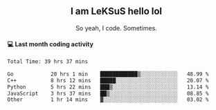 <h2 align="center">I am LeKSuS hello lol</h2>
<p align="center">So yeah, I code. Sometimes.</p>

#### :computer: Last month coding activity
<!--START_SECTION:waka-->

```txt
Total Time: 39 hrs 37 mins

Go            20 hrs 1 min    ████████████▒░░░░░░░░░░░░   48.99 %
C++           8 hrs 12 mins   █████░░░░░░░░░░░░░░░░░░░░   20.07 %
Python        5 hrs 22 mins   ███▒░░░░░░░░░░░░░░░░░░░░░   13.14 %
JavaScript    3 hrs 37 mins   ██▒░░░░░░░░░░░░░░░░░░░░░░   08.85 %
Other         1 hr 14 mins    ▓░░░░░░░░░░░░░░░░░░░░░░░░   03.02 %
```

<!--END_SECTION:waka-->
